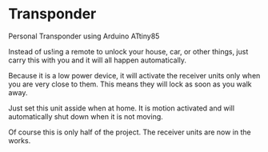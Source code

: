 # Transponder
Personal Transponder using Arduino ATtiny85


Instead of us!ing a remote to unlock your house, car, or other things, just carry this with you and it will all happen automatically.

Because it is a low power device, it will activate the receiver units only when you are very close to them.  This means they will lock as soon as you walk away.

Just set this unit asside when at home.  It is motion activated and will automatically shut down when it is not moving.

Of course this is only half of the project.  The receiver units are now in the works.
